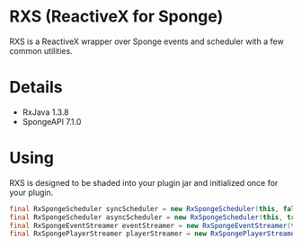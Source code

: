 # RXS (ReactiveX for Sponge)

RXS is a ReactiveX wrapper over Sponge events and scheduler with a few common utilities.

# Details

- RxJava 1.3.8
- SpongeAPI 7.1.0

# Using

RXS is designed to be shaded into your plugin jar and initialized once for your plugin.

```java
final RxSpongeScheduler syncScheduler = new RxSpongeScheduler(this, false);
final RxSpongeScheduler asyncScheduler = new RxSpongeScheduler(this, true);
final RxSpongeEventStreamer eventStreamer = new RxSpongeEventStreamer(this, syncScheduler, asyncScheduler);
final RxSpongePlayerStreamer playerStreamer = new RxSpongePlayerStreamer(this, syncScheduler, asyncScheduler);
```
